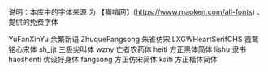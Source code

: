 说明：本库中的字体来源 为 【猫啃网】(https://www.maoken.com/all-fonts) 、 提供的免费字体

YuFanXinYu 余繁新语
ZhuqueFangsong 朱雀仿宋
LXGWHeartSerifCHS 霞鹜铭心宋体
sh_jjt  三极尖叫体
wzny  亡者农药体
heiti   方正黑体简体
lishu   隶书
haoshenti   优设好身体
fangsong   方正仿宋简体
kaiti   方正楷体简体